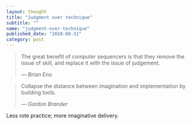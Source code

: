 ```yaml
---
layout: thought
title: "Judgment over technique"
subtitle: ""
name: "judgment-over-technique"
published_date: "2018-08-31"
category: post
---
```


> The great benefit of computer sequencers is that they remove the issue of
> skill, and replace it with the issue of judgement.
>
> &mdash; <cite>Brian Eno</cite>

> Collapse the distance between imagination and implementation by building
> tools.
>
> &mdash; <cite>Gordon Brander</cite>

Less rote practice; more imaginative delivery.

